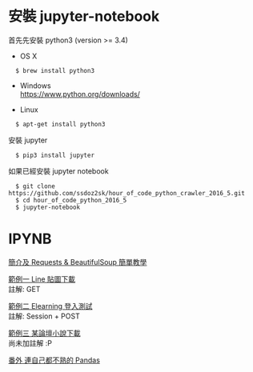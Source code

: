 # 安裝 jupyter-notebook
首先先安裝 python3 (version >= 3.4)

* OS X
```
  $ brew install python3
```

* Windows    
  https://www.python.org/downloads/
  
* Linux
```
  $ apt-get install python3
```

安裝 jupyter  
```
  $ pip3 install jupyter
```

如果已經安裝 jupyter notebook   
```
  $ git clone https://github.com/ssdoz2sk/hour_of_code_python_crawler_2016_5.git
  $ cd hour_of_code_python_2016_5
  $ jupyter-notebook
```

# IPYNB

[簡介及 Requests & BeautifulSoup 簡單教學](https://github.com/ssdoz2sk/hour_of_code_python_crawler_2016_5/blob/master/notebook2/crawler.ipynb)   

[範例一 Line 貼圖下載](https://github.com/ssdoz2sk/hour_of_code_python_crawler_2016_5/blob/master/notebook2/Simple1%20-%20Line_stickers.ipynb)   
註解: GET

[範例二 Elearning 登入測試](https://github.com/ssdoz2sk/hour_of_code_python_crawler_2016_5/blob/master/notebook2/Simple2%20-%20Elearning.ipynb)    
註解: Session + POST

[範例三 某論壇小說下載](https://github.com/ssdoz2sk/hour_of_code_python_crawler_2016_5/blob/master/notebook2/Simple%20code/novel_from_ck101.py)   
尚未加註解 :P   

[番外 連自己都不熟的 Pandas](https://github.com/ssdoz2sk/hour_of_code_python_crawler_2016_5/blob/master/notebook2/%E7%95%AA%E5%A4%96.ipynb)



